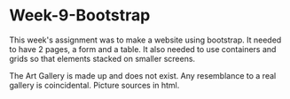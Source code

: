 ﻿# Week-9-Bootstrap

This week's assignment was to make a website using bootstrap.  It needed to have 2 pages, a form and a table.  It also needed to use containers and grids so that elements stacked on smaller screens.

The Art Gallery is made up and does not exist.  Any resemblance to a real gallery is coincidental.  Picture sources in html.
